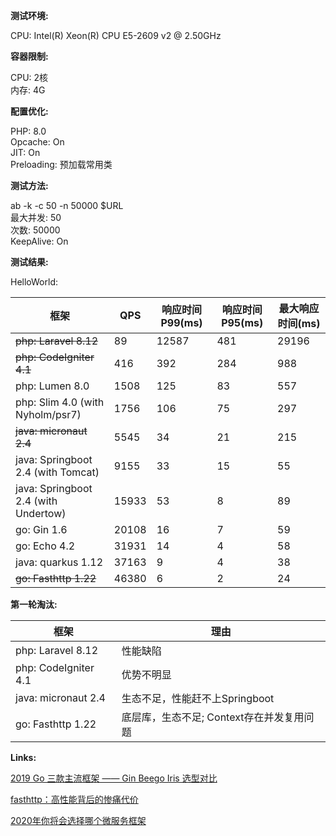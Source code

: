 **测试环境:** 

CPU: Intel(R) Xeon(R) CPU E5-2609 v2 @ 2.50GHz



**容器限制:** 

CPU: 2核  
内存: 4G



**配置优化:**

PHP: 8.0  
Opcache: On  
JIT: On  
Preloading: 预加载常用类

**测试方法:**

ab -k -c 50 -n 50000 $URL  
最大并发: 50  
次数: 50000  
KeepAlive: On



**测试结果:**

HelloWorld:

| 框架                                 | QPS   | 响应时间P99(ms) | 响应时间P95(ms) | 最大响应时间(ms) |
| ------------------------------------ | ----- | --------------- | --------------- | ---------------- |
| ~~php: Laravel 8.12~~                | 89    | 12587           | 481             | 29196            |
| ~~php: CodeIgniter 4.1~~             | 416   | 392             | 284             | 988              |
| php: Lumen 8.0                       | 1508  | 125             | 83              | 557              |
| php: Slim 4.0 (with Nyholm/psr7)     | 1756  | 106             | 75              | 297              |
| ~~java: micronaut 2.4~~              | 5545  | 34              | 21              | 215              |
| java: Springboot 2.4 (with Tomcat)   | 9155  | 33              | 15              | 55               |
| java: Springboot 2.4 (with Undertow) | 15933 | 53              | 8               | 89               |
| go: Gin 1.6                          | 20108 | 16              | 7               | 59               |
| go: Echo 4.2                         | 31931 | 14              | 4               | 58               |
| java: quarkus 1.12                   | 37163 | 9               | 4               | 38               |
| ~~go: Fasthttp 1.22~~                | 46380 | 6               | 2               | 24               |



**第一轮淘汰:**  

| 框架                 | 理由                                      |
| -------------------- | ----------------------------------------- |
| php: Laravel 8.12    | 性能缺陷                                  |
| php: CodeIgniter 4.1 | 优势不明显                                |
| java: micronaut 2.4  | 生态不足，性能赶不上Springboot            |
| go: Fasthttp 1.22    | 底层库，生态不足; Context存在并发复用问题 |



**Links:**

[2019 Go 三款主流框架 —— Gin Beego Iris 选型对比](https://blog.csdn.net/u012925833/article/details/102499591)  

[fasthttp：高性能背后的惨痛代价](https://cloud.tencent.com/developer/news/462918)  

[2020年你将会选择哪个微服务框架](https://www.jianshu.com/p/c28962be5877)


